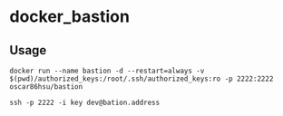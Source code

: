 # docker_bastion

## Usage

```docker run --name bastion -d --restart=always -v $(pwd)/authorized_keys:/root/.ssh/authorized_keys:ro -p 2222:2222 oscar86hsu/bastion```<Br>

```ssh -p 2222 -i key dev@bation.address```